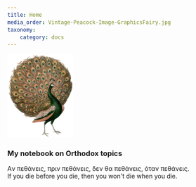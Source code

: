 ```yaml
---
title: Home
media_order: Vintage-Peacock-Image-GraphicsFairy.jpg
taxonomy:
    category: docs
---
```


<img src=Vintage-Peacock-Image-GraphicsFairy.jpg width=150x />

### My notebook on Orthodox topics
Aν πεθάνεις, πριν πεθάνεις, δεν θα πεθάνεις, όταν πεθάνεις.<br/>
If you die before you die, then you won't die when you die.




